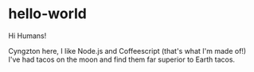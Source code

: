 # hello-world

Hi Humans!

Cyngzton here, I like Node.js and Coffeescript (that's what I'm made of!)
I've had tacos on the moon and find them far superior to Earth tacos.
